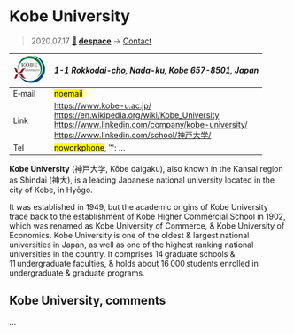 # Kobe University
> 2020.07.17 **[🚀](../index/index.md) [despace](index.md)** → [Contact](contact.md)

|[![](f/contact/k/kobe_univ_logo1_thumb.jpg)](f/contact/k/kobe_univ_logo1.png)|*1-1 Rokkodai-cho, Nada-ku, Kobe 657-8501, Japan*|
|:--|:--|
|E‑mail|<mark>noemail</mark>|
|Link|<https://www.kobe-u.ac.jp/><br> <https://en.wikipedia.org/wiki/Kobe_University><br> <https://www.linkedin.com/company/kobe-university/><br> <https://www.linkedin.com/school/神戸大学/>|
|Tel|<mark>noworkphone</mark>, ℻: …|

**Kobe University** (神戸大学, Kōbe daigaku), also known in the Kansai region as Shindai (神大), is a leading Japanese national university located in the city of Kobe, in Hyōgo.

It was established in 1949, but the academic origins of Kobe University trace back to the establishment of Kobe Higher Commercial School in 1902, which was renamed as Kobe University of Commerce, & Kobe University of Economics. Kobe University is one of the oldest & largest national universities in Japan, as well as one of the highest ranking national universities in the country. It comprises 14 graduate schools & 11 undergraduate faculties, & holds about 16 000 students enrolled in undergraduate & graduate programs.

<p style="page-break-after:always"> </p>

## Kobe University, comments

…

